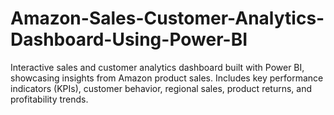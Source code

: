 # Amazon-Sales-Customer-Analytics-Dashboard-Using-Power-BI
Interactive sales and customer analytics dashboard built with Power BI, showcasing insights from Amazon product sales. Includes key performance indicators (KPIs), customer behavior, regional sales, product returns, and profitability trends.
